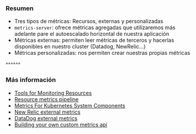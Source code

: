 ### Resumen

* Tres tipos de métricas: Recursos, externas y personalizadas
* `metrics-server`: ofrece métricas agregadas que utilizaremos más adelante
  pare el autoescalado horizontal de nuestra aplicación
* Métricas externas: permiten leer métricas de terceros y hacerlas disponibles
  en nuestro cluster (Datadog, NewRelic...)
* Métricas personalizadas: nos permiten crear nuestras propias métricas

^^^^^^

### Más información

* [Tools for Monitoring Resources](https://kubernetes.io/docs/tasks/debug-application-cluster/resource-usage-monitoring/)
* [Resource metrics pipeline](https://kubernetes.io/docs/tasks/debug-application-cluster/resource-metrics-pipeline/#summary-api-source)
* [Metrics For Kubernetes System Components](https://kubernetes.io/docs/concepts/cluster-administration/system-metrics/)
* [New Relic external metrics](https://docs.newrelic.com/docs/kubernetes-pixie/kubernetes-integration/newrelic-hpa-metrics-adapter/newrelic-metrics-adapter/) 
* [DataDog external metrics](https://docs.datadoghq.com/agent/cluster_agent/external_metrics/?tab=helm)
* [Building your own custom metrics api](https://medium.com/swlh/building-your-own-custom-metrics-api-for-kubernetes-horizontal-pod-autoscaler-277473dea2c1)

